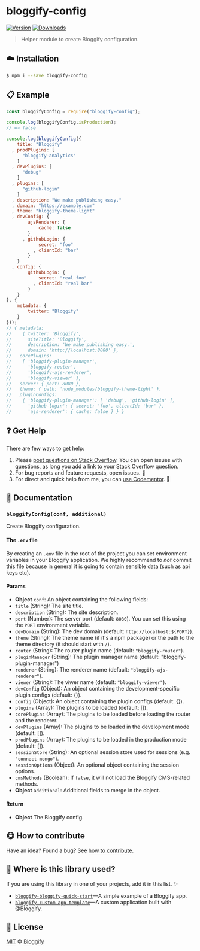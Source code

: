 
# bloggify-config

 [![Version](https://img.shields.io/npm/v/bloggify-config.svg)](https://www.npmjs.com/package/bloggify-config) [![Downloads](https://img.shields.io/npm/dt/bloggify-config.svg)](https://www.npmjs.com/package/bloggify-config)

> Helper module to create Bloggify configuration.

## :cloud: Installation

```sh
$ npm i --save bloggify-config
```


## :clipboard: Example



```js
const bloggifyConfig = require("bloggify-config");

console.log(bloggifyConfig.isProduction);
// => false

console.log(bloggifyConfig({
    title: "Bloggify"
  , prodPlugins: [
      "bloggify-analytics"
    ]
  , devPlugins: [
      "debug"
    ]
  , plugins: [
      "github-login"
    ]
  , description: "We make publishing easy."
  , domain: "https://example.com"
  , theme: "bloggify-theme-light"
  , devConfig: {
        ajsRenderer: {
            cache: false
        }
      , githubLogin: {
            secret: "foo"
          , clientId: "bar"
        }
    }
  , config: {
        githubLogin: {
            secret: "real foo"
          , clientId: "real bar"
        }
    }
}, {
    metadata: {
        twitter: "Bloggify"
    }
}));
// { metadata:
//    { twitter: 'Bloggify',
//      siteTitle: 'Bloggify',
//      description: 'We make publishing easy.',
//      domain: 'http://localhost:8080' },
//   corePlugins:
//    [ 'bloggify-plugin-manager',
//      'bloggify-router',
//      'bloggify-ajs-renderer',
//      'bloggify-viewer' ],
//   server: { port: 8080 },
//   theme: { path: 'node_modules/bloggify-theme-light' },
//   pluginConfigs:
//    { 'bloggify-plugin-manager': [ 'debug', 'github-login' ],
//      'github-login': { secret: 'foo', clientId: 'bar' },
//      'ajs-renderer': { cache: false } } }
```

## :question: Get Help

There are few ways to get help:

 1. Please [post questions on Stack Overflow](https://stackoverflow.com/questions/ask). You can open issues with questions, as long you add a link to your Stack Overflow question.
 2. For bug reports and feature requests, open issues. :bug:
 3. For direct and quick help from me, you can [use Codementor](https://www.codementor.io/johnnyb). :rocket:


## :memo: Documentation


### `bloggifyConfig(conf, additional)`
Create Bloggify configuration.

#### The `.env` file
By creating an `.env` file in the root of the project you can set environment variables in your Bloggify application.
We highly recommend to *not* commit this file because in general it is going to contain sensible data (such as api keys etc).

#### Params
- **Object** `conf`: An object containing the following fields:
 - `title` (String): The site title.
 - `description` (String): The site description.
 - `port` (Number): The server port (default: `8080`). You can set this using the `PORT` environment variable.
 - `devDomain` (String): The dev domain (default: `http://localhost:${PORT}`).
 - `theme` (String): The theme name (if it's a npm package) or the path to the theme directory (it should start with `/`).
 - `router` (String): The router plugin name (default: `"bloggify-router"`).
 - `pluginManager` (String): The plugin manager name (default: "bloggify-plugin-manager")
 - `renderer` (String): The renderer name (default: `"bloggify-ajs-renderer"`).
 - `viewer` (String): The viwer name (default: `"bloggify-viewer"`).
 - `devConfig` (Object): An object containing the development-specific plugin configs (default: {}).
 - `config` (Object): An object containing the plugin configs (default: {}).
 - `plugins` (Array): The plugins to be loaded (default: []).
 - `corePlugins` (Array): The plugins to be loaded before loading the router and the renderer.
 - `devPlugins` (Array): The plugins to be loaded in the development mode (default: []).
 - `prodPlugins` (Array): The plugins to be loaded in the production mode (default: []).
 - `sessionStore` (String): An optional session store used for sessions (e.g. `"connect-mongo"`).
 - `sessionOptions` (Object): An optional object containing the session options.
 - `cmsMethods` (Boolean): If `false`, it will not load the Bloggify CMS-related methods.
- **Object** `additional`: Additional fields to merge in the object.

#### Return
- **Object** The Bloggify config.



## :yum: How to contribute
Have an idea? Found a bug? See [how to contribute][contributing].


## :dizzy: Where is this library used?
If you are using this library in one of your projects, add it in this list. :sparkles:


 - [`bloggify-bloggify-quick-start`](https://github.com/Bloggify/bloggify-quick-start#readme)—A simple example of a Bloggify app.
 - [`bloggify-custom-app-template`](https://github.com/BloggifyTutorials/custom-app#readme)—A custom application built with @Bloggify.

## :scroll: License

[MIT][license] © [Bloggify][website]

[license]: http://showalicense.com/?fullname=Bloggify%20%3Csupport%40bloggify.org%3E%20(https%3A%2F%2Fbloggify.org)&year=2016#license-mit
[website]: https://bloggify.org
[contributing]: /CONTRIBUTING.md
[docs]: /DOCUMENTATION.md
